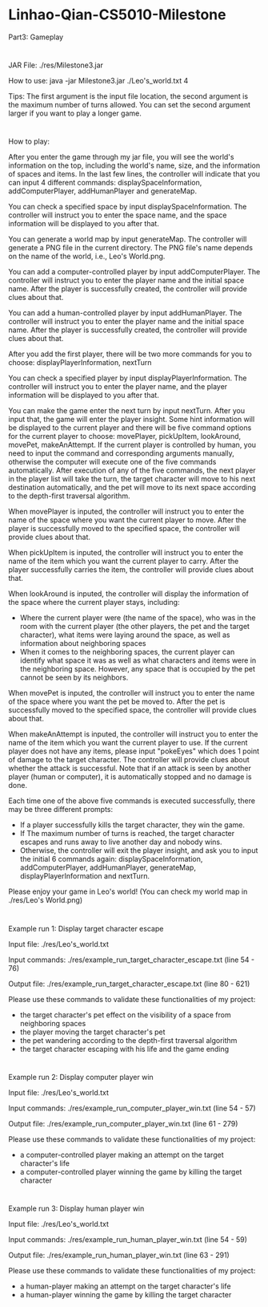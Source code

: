 # Linhao-Qian-CS5010-Milestone

Part3: Gameplay
# 
JAR File: ./res/Milestone3.jar

How to use: java -jar Milestone3.jar ./Leo's_world.txt 4

Tips:
The first argument is the input file location, the second argument is the maximum number of turns allowed.
You can set the second argument larger if you want to play a longer game.
# 
How to play:

After you enter the game through my jar file, you will see the world's information on the top, including the world's name, size, and the information of spaces and items. In the last few lines, the controller will indicate that you can input 4 different commands: displaySpaceInformation, addComputerPlayer, addHumanPlayer and generateMap.

You can check a specified space by input displaySpaceInformation. The controller will instruct you to enter the space name, and the space information will be displayed to you after that.

You can generate a world map by input generateMap. The controller will generate a PNG file in the current directory. The PNG file's name depends on the name of the world, i.e., Leo's World.png.

You can add a computer-controlled player by input addComputerPlayer. The controller will instruct you to enter the player name and the initial space name. After the player is successfully created, the controller will provide clues about that.

You can add a human-controlled player by input addHumanPlayer. The controller will instruct you to enter the player name and the initial space name. After the player is successfully created, the controller will provide clues about that.

After you add the first player, there will be two more commands for you to choose: displayPlayerInformation, nextTurn

You can check a specified player by input displayPlayerInformation. The controller will instruct you to enter the player name, and the player information will be displayed to you after that.

You can make the game enter the next turn by input nextTurn. After you input that, the game will enter the player insight. Some hint information will be displayed to the current player and there will be five command options for the current player to choose: movePlayer, pickUpItem, lookAround, movePet, makeAnAttempt. If the current player is controlled by human, you need to input the command and corresponding arguments manually, otherwise the computer will execute one of the five commands automatically. After execution of any of the five commands, the next player in the player list will take the turn, the target character will move to his next destination automatically, and the pet will move to its next space according to the depth-first traversal algorithm.

When movePlayer is inputed, the controller will instruct you to enter the name of the space where you want the current player to move. After the player is successfully moved to the specified space, the controller will provide clues about that.

When pickUpItem is inputed, the controller will instruct you to enter the name of the item which you want the current player to carry. After the player successfully carries the item, the controller will provide clues about that.

When lookAround is inputed, the controller will display the information of the space where the current player stays, including:
- Where the current player were (the name of the space), who was in the room with the current player (the other players, the pet and the target character), what items were laying around the space, as well as information about neighboring spaces
- When it comes to the neighboring spaces, the current player can identify what space it was as well as what characters and items were in the neighboring space. However, any space that is occupied by the pet cannot be seen by its neighbors.

When movePet is inputed, the controller will instruct you to enter the name of the space where you want the pet be moved to. After the pet is successfully moved to the specified space, the controller will provide clues about that.

When makeAnAttempt is inputed, the controller will instruct you to enter the name of the item which you want the current player to use. If the current player does not have any items, please input "pokeEyes" which does 1 point of damage to the target character. The controller will provide clues about whether the attack is successful. Note that if an attack is seen by another player (human or computer), it is automatically stopped and no damage is done.

Each time one of the above five commands is executed successfully, there may be three different prompts:
- If a player successfully kills the target character, they win the game.
- If The maximum number of turns is reached, the target character escapes and runs away to live another day and nobody wins.
- Otherwise, the controller will exit the player insight, and ask you to input the initial 6 commands again: displaySpaceInformation, addComputerPlayer, addHumanPlayer, generateMap, displayPlayerInformation and nextTurn.

Please enjoy your game in Leo's world! (You can check my world map in ./res/Leo's World.png)
# 
Example run 1: Display target character escape

Input file: ./res/Leo's_world.txt

Input commands: ./res/example_run_target_character_escape.txt (line 54 - 76)

Output file: ./res/example_run_target_character_escape.txt (line 80 - 621)

Please use these commands to validate these functionalities of my project:
- the target character's pet effect on the visibility of a space from neighboring spaces
- the player moving the target character's pet
- the pet wandering according to the depth-first traversal algorithm
- the target character escaping with his life and the game ending

# 
Example run 2: Display computer player win

Input file: ./res/Leo's_world.txt

Input commands: ./res/example_run_computer_player_win.txt (line 54 - 57)

Output file: ./res/example_run_computer_player_win.txt (line 61 - 279)

Please use these commands to validate these functionalities of my project:
- a computer-controlled player making an attempt on the target character's life
- a computer-controlled player winning the game by killing the target character

# 
Example run 3: Display human player win

Input file: ./res/Leo's_world.txt

Input commands: ./res/example_run_human_player_win.txt (line 54 - 59)

Output file: ./res/example_run_human_player_win.txt (line 63 - 291)

Please use these commands to validate these functionalities of my project:
- a human-player making an attempt on the target character's life
- a human-player winning the game by killing the target character